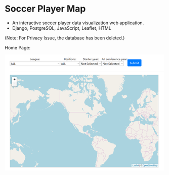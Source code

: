 # Soccer Player Map
- An interactive soccer player data visualization web application.
- Django, PostgreSQL, JavaScript, Leaflet, HTML

(Note: For Privacy Issue, the database has been deleted.)

Home Page:

<img src="images/home.png">
